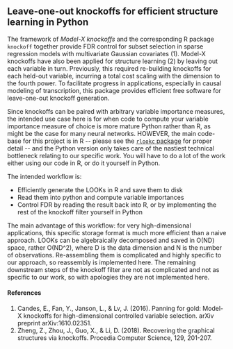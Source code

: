 ## Leave-one-out knockoffs for efficient structure learning in Python

The framework of *Model-X knockoffs* and the corresponding R package `knockoff` together provide FDR control for subset selection in sparse regression models with multivariate Gaussian covariates (1). Model-X knockoffs have also been applied for structure learning (2) by leaving out each variable in turn. Previously, this required re-building knockoffs for each held-out variable, incurring a total cost scaling with the dimension to the fourth power. To facilitate progress in applications, especially in causal modeling of transcription, this package provides efficient free software for leave-one-out knockoff generation. 

Since knockoffs can be paired with arbitrary variable importance measures, the intended use case here is for when code to compute your variable importance measure of choice is more mature Python rather than R, as might be the case for many neural networks. HOWEVER, the main code-base for this project is in R -- please see the [`rlookc` package](https://github.com/ekernf01/rlookc) for proper detail -- and the Python version only takes care of the nastiest technical bottleneck relating to our specific work. You will have to do a lot of the work either using our code in R, or do it yourself in Python. 

The intended workflow is: 

- Efficiently generate the LOOKs in R and save them to disk
- Read them into python and compute variable importances
- Control FDR by reading the result back into R, or by implementing the rest of the knockoff filter yourself in Python

The main advantage of this workflow: for very high-dimensional applications, this specific storage format is much more efficient than a naive approach. LOOKs can be algebraically decomposed and saved in O(ND) space, rather O(ND^2), where D is the data dimension and N is the number of observations. Re-assembling them is complicated and highly specific to our approach, so reassembly is implemented here. The remaining downstream steps of the knockoff filter are not as complicated and not as specific to our work, so with apologies they are not implemented here.

#### References

1. Candes, E., Fan, Y., Janson, L., & Lv, J. (2016). Panning for gold: Model-X knockoffs for high-dimensional controlled variable selection. arXiv preprint arXiv:1610.02351.
2. Zheng, Z., Zhou, J., Guo, X., & Li, D. (2018). Recovering the graphical structures via knockoffs. Procedia Computer Science, 129, 201-207.

